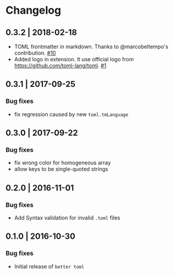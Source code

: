 # Changelog

## 0.3.2 | 2018-02-18

* TOML frontmatter in markdown. Thanks to @marcobeltempo's contribution. [#10](https://github.com/bungcip/better-toml/issues/10)
* Added logo in extension. It use official logo from https://github.com/toml-lang/toml. [#1](https://github.com/bungcip/better-toml/issues/1)

## 0.3.1 | 2017-09-25

### Bug fixes
* fix regression caused by new `toml.tmLanguage`

## 0.3.0 | 2017-09-22

### Bug fixes
* fix wrong color for homogeneous array
* allow keys to be single-quoted strings

## 0.2.0 | 2016-11-01

### Bug fixes

* Add Syntax validation for invalid `.toml` files

## 0.1.0 | 2016-10-30

### Bug fixes

* Initial release of `better toml` 
